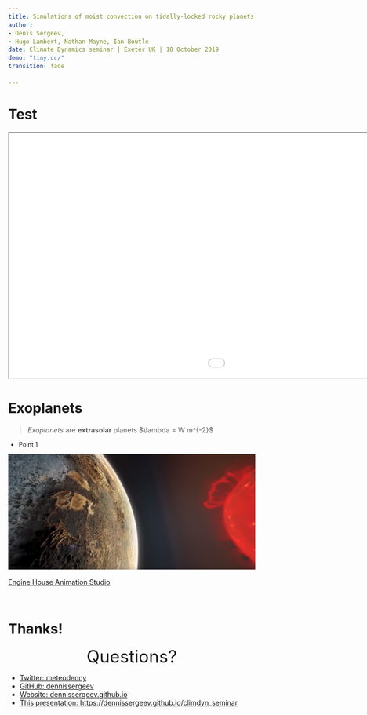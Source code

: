```yaml
---
title: Simulations of moist convection on tidally-locked rocky planets
author:
- Denis Sergeev,
- Hugo Lambert, Nathan Mayne, Ian Boutle
date: Climate Dynamics seminar | Exeter UK | 10 October 2019
demo: "tiny.cc/"
transition: fade

---
```


# Test
<p>
<iframe src="./view_scene.html?fileURL=./data/blah.vtkjs" width="1500px" height="500px"></iframe>
</p>

# Exoplanets 
<div class="w60">
<blockquote>
<em>Exoplanets</em> are <b>extrasolar</b> planets $\lambda = W m^{-2}$
</blockquote>
<ul style="font-size: 90%">
<li>Point 1</li>
</ul>
</div>

<div class="w35">
  <img src="media/tl_exoplanet_vr.png">
  <p class="lcred"><a href="https://www.engine-house.co.uk">Engine House Animation Studio</a></p>
</div>
<br>

<aside class="notes">
</aside>


# Thanks!
<center class="fragment fade-in" style="font-size:250%;">
Questions?
</center>

<ul class="icon-list">
  <li><a href="https://twitter.com/meteodenny"><i class="fa fa-twitter -square fa-lg"></i>Twitter: meteodenny</a></li>
  <li><a href="https://github.com/dennissergeev"><i class="fa fa-github -square fa-lg"></i>GitHub: dennissergeev</a></li>
  <li><a href="https://dennissergeev.github.io"><i class="fa fa-globe -square fa-lg"></i>Website: dennissergeev.github.io</a></li>
  <li><a href="https://dennissergeev.github.io/climdyn_seminar"><i class="fa fa-play-circle -square fa-lg"></i>This presentation: https://dennissergeev.github.io/climdyn_seminar</a></li>
</ul>

<!--
-->
